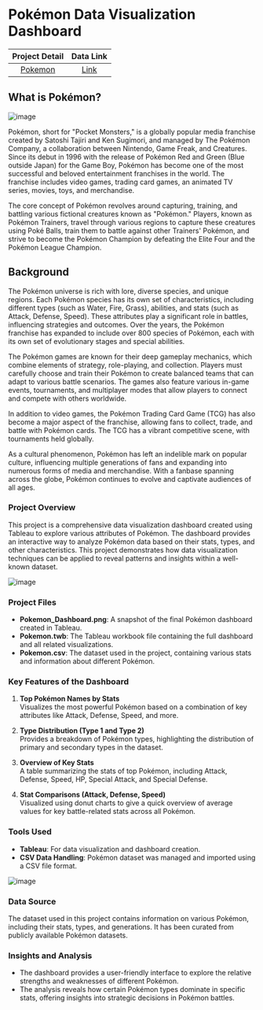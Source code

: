 # Pokémon Data Visualization Dashboard

| Project Detail | Data Link |
|:---------------:|:---------:|
| [Pokemon](https://github.com/J-hjr/Jerry_Huang_DS_Project_Portfolio/tree/main/Pokemon_Data_Visualization) | [Link](https://drive.google.com/drive/folders/1ZaPSj-JpwN0hbEd5a8KR73miCqsIS-2M) 


## What is Pokémon?
![image](https://github.com/user-attachments/assets/982d7a62-a201-4ef4-8a4b-6f3af2270160)

Pokémon, short for "Pocket Monsters," is a globally popular media franchise created by Satoshi Tajiri and Ken Sugimori, and managed by The Pokémon Company, a collaboration between Nintendo, Game Freak, and Creatures. Since its debut in 1996 with the release of Pokémon Red and Green (Blue outside Japan) for the Game Boy, Pokémon has become one of the most successful and beloved entertainment franchises in the world. The franchise includes video games, trading card games, an animated TV series, movies, toys, and merchandise.

The core concept of Pokémon revolves around capturing, training, and battling various fictional creatures known as "Pokémon." Players, known as Pokémon Trainers, travel through various regions to capture these creatures using Poké Balls, train them to battle against other Trainers' Pokémon, and strive to become the Pokémon Champion by defeating the Elite Four and the Pokémon League Champion.

## Background
The Pokémon universe is rich with lore, diverse species, and unique regions. Each Pokémon species has its own set of characteristics, including different types (such as Water, Fire, Grass), abilities, and stats (such as Attack, Defense, Speed). These attributes play a significant role in battles, influencing strategies and outcomes. Over the years, the Pokémon franchise has expanded to include over 800 species of Pokémon, each with its own set of evolutionary stages and special abilities.

The Pokémon games are known for their deep gameplay mechanics, which combine elements of strategy, role-playing, and collection. Players must carefully choose and train their Pokémon to create balanced teams that can adapt to various battle scenarios. The games also feature various in-game events, tournaments, and multiplayer modes that allow players to connect and compete with others worldwide.

In addition to video games, the Pokémon Trading Card Game (TCG) has also become a major aspect of the franchise, allowing fans to collect, trade, and battle with Pokémon cards. The TCG has a vibrant competitive scene, with tournaments held globally.

As a cultural phenomenon, Pokémon has left an indelible mark on popular culture, influencing multiple generations of fans and expanding into numerous forms of media and merchandise. With a fanbase spanning across the globe, Pokémon continues to evolve and captivate audiences of all ages.

### Project Overview

This project is a comprehensive data visualization dashboard created using Tableau to explore various attributes of Pokémon. The dashboard provides an interactive way to analyze Pokémon data based on their stats, types, and other characteristics. This project demonstrates how data visualization techniques can be applied to reveal patterns and insights within a well-known dataset.

![image](https://drive.google.com/file/d/1TGMiqZ_oet--Fn-an8v50xzvZnUbHuMm/view?usp=drive_link)


### Project Files

- **Pokemon_Dashboard.png**: A snapshot of the final Pokémon dashboard created in Tableau.
- **Pokemon.twb**: The Tableau workbook file containing the full dashboard and all related visualizations.
- **Pokemon.csv**: The dataset used in the project, containing various stats and information about different Pokémon.

### Key Features of the Dashboard

1. **Top Pokémon Names by Stats**  
   Visualizes the most powerful Pokémon based on a combination of key attributes like Attack, Defense, Speed, and more.

2. **Type Distribution (Type 1 and Type 2)**  
   Provides a breakdown of Pokémon types, highlighting the distribution of primary and secondary types in the dataset.

3. **Overview of Key Stats**  
   A table summarizing the stats of top Pokémon, including Attack, Defense, Speed, HP, Special Attack, and Special Defense.

4. **Stat Comparisons (Attack, Defense, Speed)**  
   Visualized using donut charts to give a quick overview of average values for key battle-related stats across all Pokémon.


### Tools Used

- **Tableau**: For data visualization and dashboard creation.
- **CSV Data Handling**: Pokémon dataset was managed and imported using a CSV file format.

![image](https://github.com/user-attachments/assets/64fbf930-3215-4c72-8a02-5337c4edf986)


### Data Source

The dataset used in this project contains information on various Pokémon, including their stats, types, and generations. It has been curated from publicly available Pokémon datasets.


### Insights and Analysis

- The dashboard provides a user-friendly interface to explore the relative strengths and weaknesses of different Pokémon.
- The analysis reveals how certain Pokémon types dominate in specific stats, offering insights into strategic decisions in Pokémon battles.
